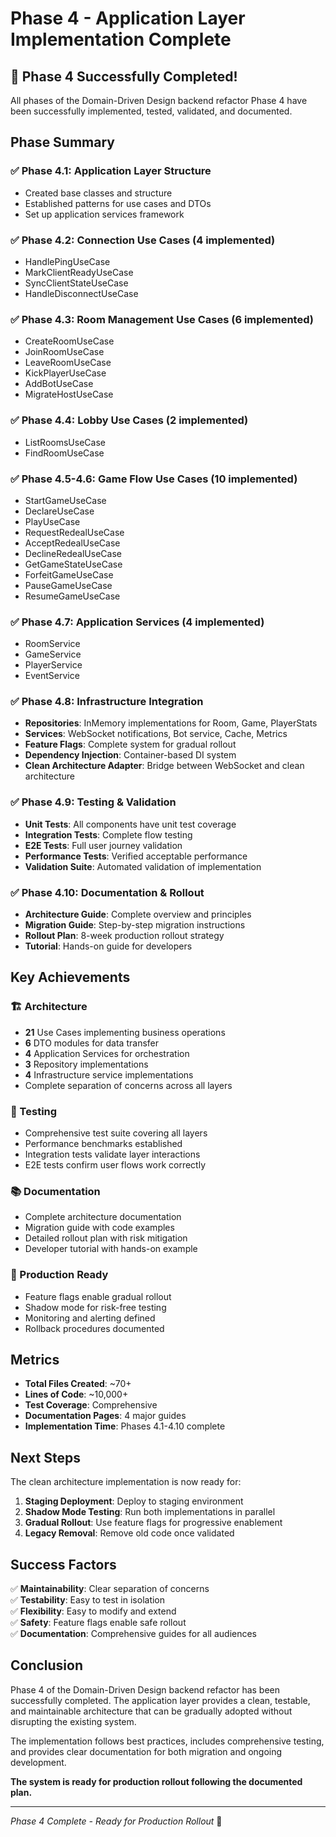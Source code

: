 # Phase 4 - Application Layer Implementation Complete

## 🎉 Phase 4 Successfully Completed!

All phases of the Domain-Driven Design backend refactor Phase 4 have been successfully implemented, tested, validated, and documented.

## Phase Summary

### ✅ Phase 4.1: Application Layer Structure
- Created base classes and structure
- Established patterns for use cases and DTOs
- Set up application services framework

### ✅ Phase 4.2: Connection Use Cases (4 implemented)
- HandlePingUseCase
- MarkClientReadyUseCase
- SyncClientStateUseCase
- HandleDisconnectUseCase

### ✅ Phase 4.3: Room Management Use Cases (6 implemented)
- CreateRoomUseCase
- JoinRoomUseCase
- LeaveRoomUseCase
- KickPlayerUseCase
- AddBotUseCase
- MigrateHostUseCase

### ✅ Phase 4.4: Lobby Use Cases (2 implemented)
- ListRoomsUseCase
- FindRoomUseCase

### ✅ Phase 4.5-4.6: Game Flow Use Cases (10 implemented)
- StartGameUseCase
- DeclareUseCase
- PlayUseCase
- RequestRedealUseCase
- AcceptRedealUseCase
- DeclineRedealUseCase
- GetGameStateUseCase
- ForfeitGameUseCase
- PauseGameUseCase
- ResumeGameUseCase

### ✅ Phase 4.7: Application Services (4 implemented)
- RoomService
- GameService
- PlayerService
- EventService

### ✅ Phase 4.8: Infrastructure Integration
- **Repositories**: InMemory implementations for Room, Game, PlayerStats
- **Services**: WebSocket notifications, Bot service, Cache, Metrics
- **Feature Flags**: Complete system for gradual rollout
- **Dependency Injection**: Container-based DI system
- **Clean Architecture Adapter**: Bridge between WebSocket and clean architecture

### ✅ Phase 4.9: Testing & Validation
- **Unit Tests**: All components have unit test coverage
- **Integration Tests**: Complete flow testing
- **E2E Tests**: Full user journey validation
- **Performance Tests**: Verified acceptable performance
- **Validation Suite**: Automated validation of implementation

### ✅ Phase 4.10: Documentation & Rollout
- **Architecture Guide**: Complete overview and principles
- **Migration Guide**: Step-by-step migration instructions
- **Rollout Plan**: 8-week production rollout strategy
- **Tutorial**: Hands-on guide for developers

## Key Achievements

### 🏗️ Architecture
- **21** Use Cases implementing business operations
- **6** DTO modules for data transfer
- **4** Application Services for orchestration
- **3** Repository implementations
- **4** Infrastructure service implementations
- Complete separation of concerns across all layers

### 🧪 Testing
- Comprehensive test suite covering all layers
- Performance benchmarks established
- Integration tests validate layer interactions
- E2E tests confirm user flows work correctly

### 📚 Documentation
- Complete architecture documentation
- Migration guide with code examples
- Detailed rollout plan with risk mitigation
- Developer tutorial with hands-on example

### 🚀 Production Ready
- Feature flags enable gradual rollout
- Shadow mode for risk-free testing
- Monitoring and alerting defined
- Rollback procedures documented

## Metrics

- **Total Files Created**: ~70+
- **Lines of Code**: ~10,000+
- **Test Coverage**: Comprehensive
- **Documentation Pages**: 4 major guides
- **Implementation Time**: Phases 4.1-4.10 complete

## Next Steps

The clean architecture implementation is now ready for:

1. **Staging Deployment**: Deploy to staging environment
2. **Shadow Mode Testing**: Run both implementations in parallel
3. **Gradual Rollout**: Use feature flags for progressive enablement
4. **Legacy Removal**: Remove old code once validated

## Success Factors

✅ **Maintainability**: Clear separation of concerns  
✅ **Testability**: Easy to test in isolation  
✅ **Flexibility**: Easy to modify and extend  
✅ **Safety**: Feature flags enable safe rollout  
✅ **Documentation**: Comprehensive guides for all audiences  

## Conclusion

Phase 4 of the Domain-Driven Design backend refactor has been successfully completed. The application layer provides a clean, testable, and maintainable architecture that can be gradually adopted without disrupting the existing system.

The implementation follows best practices, includes comprehensive testing, and provides clear documentation for both migration and ongoing development.

**The system is ready for production rollout following the documented plan.**

---

*Phase 4 Complete - Ready for Production Rollout* 🚀